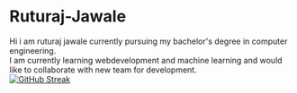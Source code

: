 # Ruturaj-Jawale
Hi i am ruturaj jawale currently pursuing my bachelor's degree in computer engineering. <br>
I am currently learning webdevelopment and machine learning and would like to collaborate with new team for development.<br>
<a href="https://git.io/streak-stats"><img src="https://github-readme-streak-stats.herokuapp.com?user=Rutur89&theme=radical&hide_border=true&border_radius=3.5&mode=weekly&type=png" alt="GitHub Streak" /></a>
